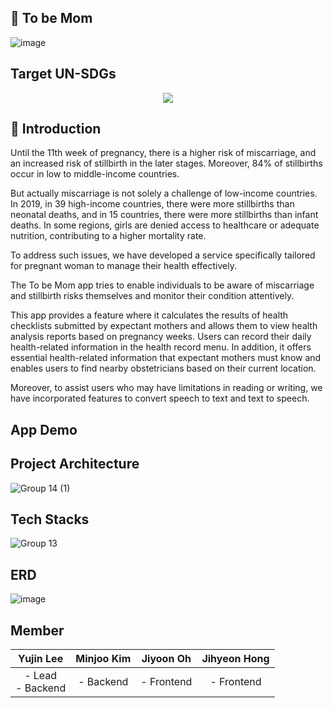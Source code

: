 ## 🤰 To be Mom
![image](https://github.com/GDSC-23-24-BABY-APP/tobemom-spring-mvc/assets/80439068/63c22d41-a927-41e5-87bc-07681ce62e5e)

## Target UN-SDGs
<p align = "center">
<img src = "![image](https://github.com/GDSC-23-24-BABY-APP/tobemom-spring-mvc/assets/80439068/4a10365d-d6a3-4ed5-b426-04b761c42cf1)">
</p>


## 🙌 Introduction
Until the 11th week of pregnancy, there is a higher risk of miscarriage, and an increased risk of stillbirth in the later stages. Moreover, 84% of stillbirths occur in low to middle-income countries.

But actually miscarriage is not solely a challenge of low-income countries. In 2019, in 39 high-income countries, there were more stillbirths than neonatal deaths, and in 15 countries, there were more stillbirths than infant deaths. In some regions, girls are denied access to healthcare or adequate nutrition, contributing to a higher mortality rate. 

To address such issues, we have developed a service specifically tailored for pregnant woman to manage their health effectively.

The To be Mom app tries to enable individuals to be aware of miscarriage and stillbirth risks themselves and monitor their condition attentively.

This app provides a feature where it calculates the results of health checklists submitted by expectant mothers and allows them to view health analysis reports based on pregnancy weeks. Users can record their daily health-related information in the health record menu. In addition, it offers essential health-related information that expectant mothers must know and enables users to find nearby obstetricians based on their current location.

Moreover, to assist users who may have limitations in reading or writing, we have incorporated features to convert speech to text and text to speech.

## App Demo



## Project Architecture

![Group 14 (1)](https://github.com/GDSC-23-24-BABY-APP/tobemom-spring-mvc/assets/80439068/e41af0c5-1331-41b9-ad87-0be023c56328)


## Tech Stacks

![Group 13](https://github.com/GDSC-23-24-BABY-APP/tobemom-spring-mvc/assets/80439068/68597a23-5f28-4c34-bea8-4dfcb67c125d)


## ERD

![image](https://github.com/GDSC-23-24-BABY-APP/tobemom-spring-mvc/assets/80439068/0ca1e8e0-b0c9-4eea-a333-37483be35a57)



## Member

| **Yujin Lee** | **Minjoo Kim** | **Jiyoon Oh** | **Jihyeon Hong** |
|:-------------:|:---------------:|:-------------:|:--------------:|
| - Lead  <br>- Backend  | - Backend | - Frontend | - Frontend |


<br>
<br>
